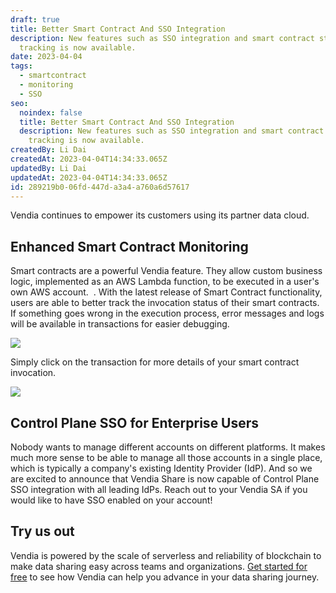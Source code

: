 ```yaml
---
draft: true
title: Better Smart Contract And SSO Integration
description: New features such as SSO integration and smart contract status
  tracking is now available.
date: 2023-04-04
tags:
  - smartcontract
  - monitoring
  - SSO
seo:
  noindex: false
  title: Better Smart Contract And SSO Integration
  description: New features such as SSO integration and smart contract status
    tracking is now available.
createdBy: Li Dai
createdAt: 2023-04-04T14:34:33.065Z
updatedBy: Li Dai
updatedAt: 2023-04-04T14:34:33.065Z
id: 289219b0-06fd-447d-a3a4-a760a6d57617
---
```


Vendia continues to empower its customers using its partner data cloud. 

## Enhanced Smart Contract Monitoring

Smart contracts are a powerful Vendia feature. They allow custom business logic, implemented as an AWS Lambda function, to be executed in a user's own AWS account.  . With the latest release of Smart Contract functionality, users are able to better track the invocation status of their smart contracts. If something goes wrong in the execution process, error messages and logs will be available in transactions for easier debugging.



![](https://lh6.googleusercontent.com/lOco9SpI5NWT92C9yWdzbtVr54Bw4v7akfwS7kBWFiXtQ8C4tQLiwKF1tD2IAY7inLwnUF6psE3aleg0F4ld-0m79ZwP6MtJwDqiqq0VxaMAS3u2-O8OMKnSL22HZwRi8tRGfAFqQK3NbghtYqBemsI)


Simply click on the transaction for more details of your smart contract invocation.


![](https://lh3.googleusercontent.com/UafUsyc4ut_BAZfBrEdb2yZcqt4J4cWt-RjYYjNiZwz5JEjSKq8uoI2Osm9nL6UK3AEsu9W6DVFq6CgwpDxArMrO-lLtFNRZbNLSPgirkdLdfgaf-xpsaDIwsFp1OKB1Tv9J0W_uFzsi8mU8Uz-sKHg)


## Control Plane SSO for Enterprise Users

Nobody wants to manage different accounts on different platforms. It makes much more sense to be able to manage all those accounts in a single place, which is typically a company's existing Identity Provider (IdP). And so we are excited to announce that Vendia Share is now capable of Control Plane SSO integration with all leading IdPs. Reach out to your Vendia SA if you would like to have SSO enabled on your account!

## Try us out

Vendia is powered by the scale of serverless and reliability of blockchain to make data sharing easy across teams and organizations. [Get started for free](https://www.vendia.com/pricing) to see how Vendia can help you advance in your data sharing journey.